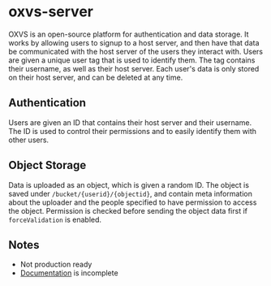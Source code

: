 # oxvs-server

OXVS is an open-source platform for authentication and data storage. It works by allowing users to signup to a host server, and then have that data be communicated with the host server of the users they interact with. Users are given a unique user tag that is used to identify them. The tag contains their username, as well as their host server. Each user's data is only stored on their host server, and can be deleted at any time.

## Authentication

Users are given an ID that contains their host server and their username. The ID is used to control their permissions and to easily identify them with other users.

## Object Storage

Data is uploaded as an object, which is given a random ID. The object is saved under `/bucket/{userid}/{objectid}`, and contain meta information about the uploader and the people specified to have permission to access the object. Permission is checked before sending the object data first if `forceValidation` is enabled.

## Notes

- Not production ready
- [Documentation](https://docs.oxvs.net) is incomplete